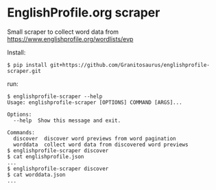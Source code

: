 # EnglishProfile.org scraper

Small scraper to collect word data from <https://www.englishprofile.org/wordlists/evp>

Install:

```
$ pip install git+https://github.com/Granitosaurus/englishprofile-scraper.git
```

run:

```
$ englishprofile-scraper --help
Usage: englishprofile-scraper [OPTIONS] COMMAND [ARGS]...

Options:
  --help  Show this message and exit.

Commands:
  discover  discover word previews from word pagination
  worddata  collect word data from discovered word previews
$ englishprofile-scraper discover
$ cat englishprofile.json
...
$ englishprofile-scraper discover
$ cat worddata.json
...
